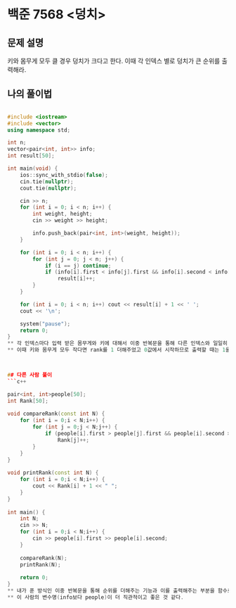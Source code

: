 # 백준 7568 <덩치>

## 문제 설명
키와 몸무게 모두 클 경우 덩치가 크다고 한다. 이때 각 인덱스 별로 덩치가 큰 순위를 출력해라.

## 나의 풀이법
```c++

#include <iostream>
#include <vector>
using namespace std;

int n;
vector<pair<int, int>> info;
int result[50];

int main(void) {
	ios::sync_with_stdio(false);
	cin.tie(nullptr);
	cout.tie(nullptr);

	cin >> n;
	for (int i = 0; i < n; i++) {
		int weight, height;
		cin >> weight >> height;

		info.push_back(pair<int, int>(weight, height));
	}

	for (int i = 0; i < n; i++) {
		for (int j = 0; j < n; j++) {
			if (i == j) continue;
			if (info[i].first < info[j].first && info[i].second < info[j].second)
				result[i]++;
		}
	}

	for (int i = 0; i < n; i++) cout << result[i] + 1 << ' ';
	cout << '\n';

	system("pause");
	return 0;
}
** 각 인덱스마다 입력 받은 몸무게와 키에 대해서 이중 반복문을 통해 다른 인덱스와 일일히 비교해 주었다. 
** 이때 키와 몸무게 모두 작다면 rank를 1 더해주었고 0값에서 시작하므로 출력할 때는 1을 더해주었다.



## 다른 사람 풀이
```c++

pair<int, int>people[50];
int Rank[50];
 
void compareRank(const int N) {
    for (int i = 0;i < N;i++) {
        for (int j = 0;j < N;j++) {
            if (people[i].first > people[j].first && people[i].second > people[j].second)
                Rank[j]++;
        }
    }
}
 
void printRank(const int N) {
    for (int i = 0;i < N;i++) {
        cout << Rank[i] + 1 << " ";
    }
}
 
int main() {
    int N;
    cin >> N;
    for (int i = 0;i < N;i++) {
        cin >> people[i].first >> people[i].second;
    }
 
    compareRank(N);
    printRank(N);
 
    return 0;
}
** 내가 푼 방식인 이중 반복문을 통해 순위를 더해주는 기능과 이를 출력해주는 부분을 함수로 나누어준 점을 빼면 동일하게 풀었다. 
** 이 사람의 변수명(info보다 people)이 더 직관적이고 좋은 것 같다.


